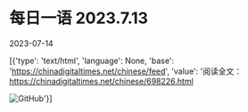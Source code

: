 # 每日一语 2023.7.13

2023-07-14

[{'type': 'text/html', 'language': None, 'base': 'https://chinadigitaltimes.net/chinese/feed', 'value': '阅读全文：https://chinadigitaltimes.net/chinese/698226.html

![GitHub](https://chinadigitaltimes.net/chinese/files/2023/07/713.jpg)'}]
